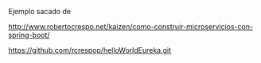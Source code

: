 Ejemplo sacado de


http://www.robertocrespo.net/kaizen/como-construir-microservicios-con-spring-boot/

https://github.com/rcrespop/helloWorldEureka.git

